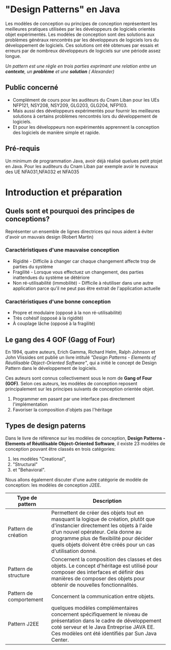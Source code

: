 # "Design Patterns" en Java
Les modèles de conception ou principes de conception représentent les meilleures pratiques utilisées par les développeurs de logiciels orientés objet expérimentés. Les modèles de conception sont des solutions aux problèmes généraux rencontrés par les développeurs de logiciels lors du développement de logiciels. Ces solutions ont été obtenues par essais et erreurs par de nombreux développeurs de logiciels sur une période assez longue.

*Un pattern est une règle en trois parties exprimant une relation entre un **contexte**, un **problème** et une **solution** ( Alexander)*

## Public concerné
* Complément de cours pour les auditeurs du Cnam Liban pour les UEs NFP121, NSY208, NSY209, GLG203, GLG204, NFP103.
* Mais aussi des développeurs expérimentés pour fournir les meilleures solutions à certains problèmes rencontrés lors du développement de logiciels.
* Et pour les développeurs non expérimentés apprennent la conception des logiciels de manière simple et rapide.
## Pré-requis
Un minimum de programmation Java, avoir déjà réalisé quelues petit ptojet en Java. Pour les auditeurs du Cnam Liban par exemple avoir le nuveaux des UE NFA031,NFA032 et NFA035
# Introduction et préparation
## Quels sont et pourquoi des principes de conceptions?
Représenter un ensemble de lignes directrices qui nous aident à éviter d'avoir un mauvais design (Robert Martin)

### Caractéristiques d'une mauvaise conception

* Rigidité - Difficile à changer car chaque changement affecte trop de parties du système
* Fragilité - Lorsque vous effectuez un changement, des parties inattendues du système se détériore
* Non ré-utilisabilité (immobilité) - Difficile à réutiliser dans une autre application parce qu'il ne peut pas être extrait de l'application actuelle

### Caractéristiques d'une bonne conception

* Propre et modulaire (opposé à la non ré-utilisabilité)
* Très cohésif (opposé à la rigidité)
* À couplage lâche (opposé à la fragilité)

## Le gang des 4 GOF (Gagg of Four)
En 1994, quatre auteurs, Erich Gamma, Richard Helm, Ralph Johnson et John Vlissides ont publié un livre intitulé *"Design Patterns - Elements of Réutilisable Object-Oriented Software"*, qui a initié le concept de Design Pattern dans le développement de logiciels.

Ces auteurs sont connus collectivement sous le nom de **Gang of Four (GOF)**. Selon ces auteurs, les modèles de conception reposent principalement sur les principes suivants de conception orientée objet.

1. Programmer em pasant par une interface pas directement l'implémentation
2. Favoriser la composition d'objets pas l'héritage
## Types de design paterns
Dans le livre de référence sur les modèles de conception, **Design Patterns - Elements of Réutilisable Object-Oriented Software**, il existe 23 modèles de conception pouvant être classés en trois catégories: 
1. les modèles "Creational", 
2. "Structural" 
3. et "Behavioral". 

Nous allons également discuter d'une autre catégorie de modèle de conception: les modèles de conception J2EE.

Type de pattern | Description 
----------------| ------------
Pattern de création| Permettent de créer des objets tout en masquant la logique de création, plutôt que d'instancier directement les objets à l'aide d'un nouvel opérateur. Cela donne au programme plus de flexibilité pour décider quels objets doivent être créés pour un cas d'utilisation donné. 
Pattern de structure | Concernent la composition des classes et des objets. Le concept d'héritage est utilisé pour composer des interfaces et définir des manières de composer des objets pour obtenir de nouvelles fonctionnalités.
Pattern de comportement | Concernent la communication entre objets.
Pattern J2EE | quelques modèles complémentaires concernent spécifiquement le niveau de présentation dans le cadre de développement coté serveur et le Java Entreprise JAVA EE. Ces modèles ont été identifiés par Sun Java Center.

